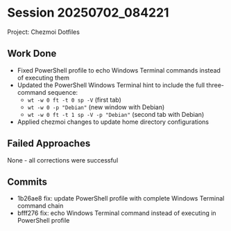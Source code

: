 # Session 20250702_084221
Project: Chezmoi Dotfiles

## Work Done
- Fixed PowerShell profile to echo Windows Terminal commands instead of executing them
- Updated the PowerShell Windows Terminal hint to include the full three-command sequence:
  - `wt -w 0 ft -t 0 sp -V` (first tab)
  - `wt -w 0 -p "Debian"` (new window with Debian)
  - `wt -w 0 ft -t 1 sp -V -p "Debian"` (second tab with Debian)
- Applied chezmoi changes to update home directory configurations

## Failed Approaches
None - all corrections were successful

## Commits
- 1b26ae8 fix: update PowerShell profile with complete Windows Terminal command chain
- bfff276 fix: echo Windows Terminal command instead of executing in PowerShell profile